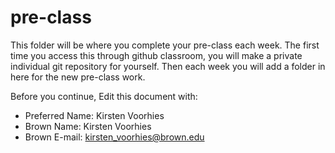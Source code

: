 # pre-class


This folder will be where you complete your pre-class each week. The first time you access this through github classroom, you will make a private individual git repository for yourself. Then each week you will add a folder in here for the new pre-class work. 

Before you continue, Edit this document with:


- Preferred Name: Kirsten Voorhies
- Brown Name: Kirsten Voorhies
- Brown E-mail: kirsten_voorhies@brown.edu
